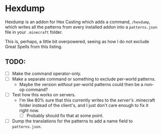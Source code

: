 # Hexdump

Hexdump is an addon for Hex Casting which adds a command, `/hexdump`, which writes all the patterns from every installed addon into a `patterns.json` file in your `.minecraft` folder.

This is, perhaps, a little bit overpowered, seeing as how I do not exclude Great Spells from this listing.

## TODO:
- [ ] Make the command operator-only.
- [ ] Make a separate command or something to exclude per-world patterns.
  - Maybe the version *without* per-world patterns could then be a non-op command?
- [ ] Test how this works on servers.
  - I'm like 80% sure that this currently writes to the *server's* .minecraft folder instead of the client's, and I just don't care enough to fix it right now.
    - [ ] Probably should fix that at some point.
- [ ] Dump the translations for the patterns to add a name field to `patterns.json`.
